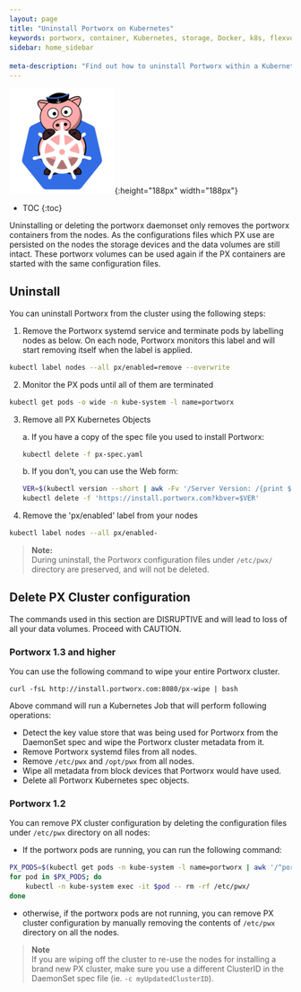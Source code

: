 ```yaml
---
layout: page
title: "Uninstall Portworx on Kubernetes"
keywords: portworx, container, Kubernetes, storage, Docker, k8s, flexvol, pv, persistent disk
sidebar: home_sidebar

meta-description: "Find out how to uninstall Portworx within a Kubernetes cluster."
---
```


![k8s porx Logo](/images/k8s-porx.png){:height="188px" width="188px"}

* TOC
{:toc}

Uninstalling or deleting the portworx daemonset only removes the portworx containers from the nodes. As the configurations files which PX use are persisted on the nodes the storage devices and the data volumes are still intact. These portworx volumes can be used again if the PX containers are started with the same configuration files.

## Uninstall

You can uninstall Portworx from the cluster using the following steps:

1. Remove the Portworx systemd service and terminate pods by labelling nodes as below. On each node, Portworx monitors this label and will start removing itself when the label is applied.
```bash
kubectl label nodes --all px/enabled=remove --overwrite
```

2. Monitor the PX pods until all of them are terminated
```bash
kubectl get pods -o wide -n kube-system -l name=portworx
```
3. Remove all PX Kubernetes Objects

    a. If you have a copy of the spec file you used to install Portworx:
    ```bash
    kubectl delete -f px-spec.yaml
    ```

    b. If you don't, you can use the Web form:
    ```bash
    VER=$(kubectl version --short | awk -Fv '/Server Version: /{print $3}')
    kubectl delete -f 'https://install.portworx.com?kbver=$VER'
    ```

4. Remove the 'px/enabled' label from your nodes
```bash
kubectl label nodes --all px/enabled-
```

>**Note:**<br/>During uninstall, the Portworx configuration files under `/etc/pwx/` directory are preserved, and will not be deleted.

## Delete PX Cluster configuration

The commands used in this section are DISRUPTIVE and will lead to loss of all your data volumes. Proceed with CAUTION.

### Portworx 1.3 and higher

You can use the following command to wipe your entire Portworx cluster.

```
curl -fsL http://install.portworx.com:8080/px-wipe | bash
```

Above command will run a Kubernetes Job that will perform following operations:

* Detect the key value store that was being used for Portworx from the DaemonSet spec and wipe the Portworx cluster metadata from it.
* Remove Portworx systemd files from all nodes.
* Remove `/etc/pwx` and `/opt/pwx` from all nodes.
* Wipe all metadata from block devices that Portworx would have used.
* Delete all Portworx Kubernetes spec objects.

### Portworx 1.2

You can remove PX cluster configuration by deleting the configuration files under `/etc/pwx` directory on all nodes:

 * If the portworx pods are running, you can run the following command:

  ```bash
  PX_PODS=$(kubectl get pods -n kube-system -l name=portworx | awk '/^portworx/{print $1}')
  for pod in $PX_PODS; do
      kubectl -n kube-system exec -it $pod -- rm -rf /etc/pwx/
  done
  ```

* otherwise, if the portworx pods are not running, you can remove PX cluster configuration by manually removing the contents of `/etc/pwx` directory on all the nodes.

>**Note**<br/>If you are wiping off the cluster to re-use the nodes for installing a brand new PX cluster, make sure you use a different ClusterID in the DaemonSet spec file  (ie. `-c myUpdatedClusterID`).
